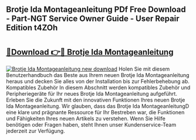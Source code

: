 ## Brotje Ida Montageanleitung PDf Free Download - Part-NGT Service Owner Guide - User Repair Edition t4ZOh

# <h2><a href="http://df7atd.blite.top/?on=Brotje+Ida+Montageanleitung">🔗Download 👉🔴 Brotje Ida Montageanleitung</a></h2>

[![Brotje Ida Montageanleitung new download](https://i.imgur.com/lujVjoI.png)](http://df7atd.blite.top/?on=Brotje+Ida+Montageanleitung)
Holen Sie mit diesem Benutzerhandbuch das Beste aus Ihrem neuen Brotje Ida Montageanleitung heraus und decken Sie alles von der Installation bis zur Fehlerbehebung ab. Kompatibles Zubehör In diesem Abschnitt werden kompatibles Zubehör und Peripheriegeräte für Ihr neues Brotje Ida Montageanleitung aufgeführt. Erleben Sie die Zukunft mit den innovativen Funktionen Ihres neuen Brotje Ida Montageanleitung. Wir glauben, dass das Brotje Ida MontageanleitungD eine klare und prägnante Ressource für Ihr Bestreben war, die Funktionen und Fähigkeiten Ihres neuen Artikels zu verstehen. Wenn Sie Hilfe benötigen oder Fragen haben, steht Ihnen unser Kundenservice-Team jederzeit zur Verfügung.
